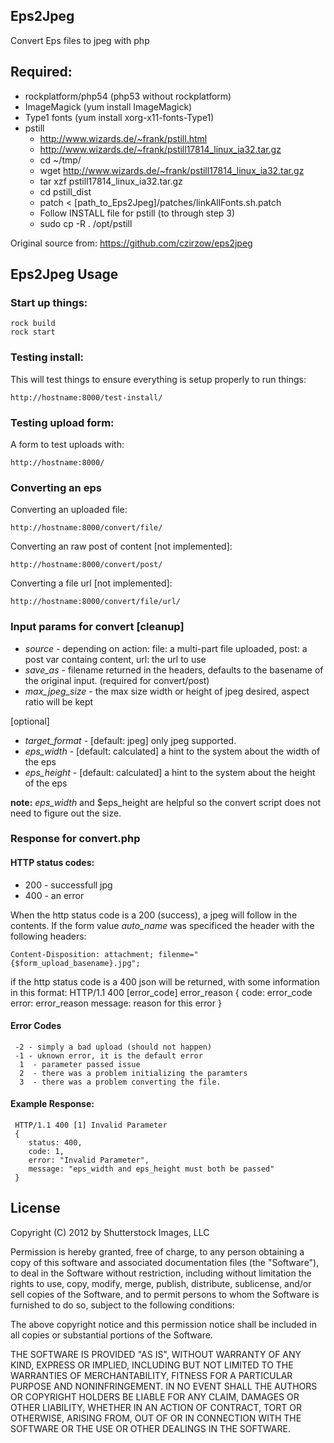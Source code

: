 ## Eps2Jpeg

Convert Eps files to jpeg with php

## Required: 
 * rockplatform/php54 (php53 without rockplatform)
 * ImageMagick (yum install ImageMagick)
 * Type1 fonts (yum install xorg-x11-fonts-Type1)
 * pstill 
   * http://www.wizards.de/~frank/pstill.html
   * http://www.wizards.de/~frank/pstill17814_linux_ia32.tar.gz
   * cd ~/tmp/
   * wget http://www.wizards.de/~frank/pstill17814_linux_ia32.tar.gz
   * tar xzf pstill17814_linux_ia32.tar.gz 
   * cd pstill_dist
   * patch < [path_to_Eps2Jpeg]/patches/linkAllFonts.sh.patch
   * Follow INSTALL file for pstill (to through step 3)
   * sudo cp -R . /opt/pstill


Original source from: https://github.com/czirzow/eps2jpeg


## Eps2Jpeg Usage

### Start up things:
    rock build
    rock start


### Testing install:
This will test things to ensure everything is setup properly to run things:

    http://hostname:8000/test-install/

### Testing upload form:

A form to test uploads with:

    http://hostname:8000/

### Converting an eps

Converting an uploaded file:

    http://hostname:8000/convert/file/

Converting an raw post of content [not implemented]:

    http://hostname:8000/convert/post/

Converting a file url [not implemented]:

    http://hostname:8000/convert/file/url/


### Input params for convert [cleanup]
* *source* - depending on action: file: a multi-part file uploaded, post: a post var containg content,  url: the url to use
* *save_as* - filename returned in the headers, defaults to the basename of the original input. (required for convert/post)
* *max_jpeg_size* - the max size width or height of jpeg desired, aspect ratio will be kept

[optional]
* *target_format* - [default: jpeg] only jpeg supported.
* *eps_width* - [default: calculated] a hint to the system about the width of the eps
* *eps_height* - [default: calculated] a hint to the system about the height of the eps

**note:** *eps_width* and $eps_height are helpful so the convert script does not need to figure out the size.


### Response for convert.php

#### HTTP status codes:

* 200 - successfull jpg
* 400 - an error

When the http status code is a 200 (success), a jpeg will follow in the contents. If the form value *auto_name* was specificed the header with the following headers:

    Content-Disposition: attachment; filenme="{$form_upload_basename}.jpg";


if the http status code is a 400 json will be returned, with some information in this format:
     HTTP/1.1 400 [error_code] error_reason
     {
        code: error_code
        error: error_reason
        message: reason for this error
     }

#### Error Codes

     -2 - simply a bad upload (should not happen)
     -1 - uknown error, it is the default error
      1  - parameter passed issue
      2  - there was a problem initializing the paramters
      3  - there was a problem converting the file.


#### Example Response:

     HTTP/1.1 400 [1] Invalid Parameter
     {
        status: 400,
        code: 1,
        error: "Invalid Parameter",
        message: "eps_width and eps_height must both be passed"
     }


## License

Copyright (C) 2012 by Shutterstock Images, LLC

Permission is hereby granted, free of charge, to any person obtaining a copy of this software and associated documentation files (the "Software"), to deal in the Software without restriction, including without limitation the rights to use, copy, modify, merge, publish, distribute, sublicense, and/or sell copies of the Software, and to permit persons to whom the Software is furnished to do so, subject to the following conditions:

The above copyright notice and this permission notice shall be included in all copies or substantial portions of the Software.

THE SOFTWARE IS PROVIDED "AS IS", WITHOUT WARRANTY OF ANY KIND, EXPRESS OR IMPLIED, INCLUDING BUT NOT LIMITED TO THE WARRANTIES OF MERCHANTABILITY, FITNESS FOR A PARTICULAR PURPOSE AND NONINFRINGEMENT. IN NO EVENT SHALL THE AUTHORS OR COPYRIGHT HOLDERS BE LIABLE FOR ANY CLAIM, DAMAGES OR OTHER LIABILITY, WHETHER IN AN ACTION OF CONTRACT, TORT OR OTHERWISE, ARISING FROM, OUT OF OR IN CONNECTION WITH THE SOFTWARE OR THE USE OR OTHER DEALINGS IN THE SOFTWARE.

